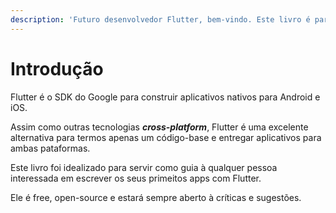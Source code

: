 ```yaml
---
description: 'Futuro desenvolvedor Flutter, bem-vindo. Este livro é para você.'
---
```


# Introdução

Flutter é o SDK do Google para construir aplicativos nativos para Android e iOS.

Assim como outras tecnologias _**cross-platform**_, Flutter é uma excelente alternativa  para termos apenas um código-base e entregar aplicativos para ambas pataformas.

Este livro foi idealizado para servir como guia à qualquer pessoa interessada em escrever os seus primeitos apps com Flutter. 

Ele é free, open-source e estará sempre aberto à críticas e sugestões.     



 

